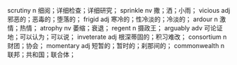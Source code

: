 scrutiny n 细阅；详细检查；详细研究；
sprinkle nv 撒；洒；小雨；
vicious adj 邪恶的；恶毒的；堕落的；
frigid adj 寒冷的；性冷淡的；冷淡的；
ardour n 激情；热情；
atrophy nv 萎缩；衰退；
regent n 摄政王；
arguably adv 可论证地；可以认为；可以说；
inveterate adj 根深蒂固的；积习难改；
consortium n 财团；协会；
momentary adj 短暂的；暂时的；刹那间的；
commonwealth n 联邦；共和国；联合体；